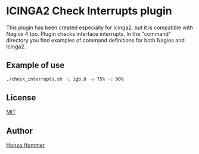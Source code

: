 ICINGA2 Check Interrupts plugin
======================================

This plugin has been created especially for Icinga2, but it is compatible with Nagios 4 too. Plugin checks interface interrupts. In the "command" directory you find examples of command definitions for both Nagios and Icinga2.

Example of use
--------------

```sh
./check_interrupts.sh -i igb.0 -w 75% -c 90%
```

License
-------

[MIT](https://tldrlegal.com/license/mit-license)

Author
------

[Honza Hommer](https://hommer.cz)
